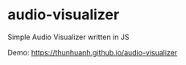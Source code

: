 # audio-visualizer
Simple Audio Visualizer written in JS


Demo: https://thunhuanh.github.io/audio-visualizer
